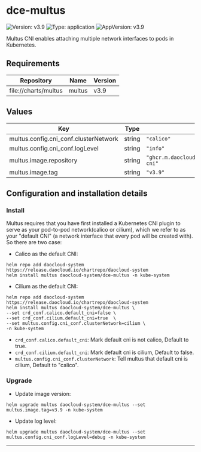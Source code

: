 # dce-multus

![Version: v3.9](https://img.shields.io/badge/Version-v3.9-informational?style=flat-square) ![Type: application](https://img.shields.io/badge/Type-application-informational?style=flat-square) ![AppVersion: v3.9](https://img.shields.io/badge/AppVersion-v3.9-informational?style=flat-square)

Multus CNI enables attaching multiple network interfaces to pods in Kubernetes.

## Requirements

| Repository | Name | Version |
|------------|------|---------|
| file://charts/multus | multus | v3.9 |

## Values

| Key | Type | Default | Description |
|-----|------|---------|-------------|
| multus.config.cni_conf.clusterNetwork | string | `"calico"` |  |
| multus.config.cni_conf.logLevel | string | `"info"` |  |
| multus.image.repository | string | `"ghcr.m.daocloud.io/k8snetworkplumbingwg/multus-cni"` |  |
| multus.image.tag | string | `"v3.9"` |  |

## Configuration and installation details

### Install

Multus requires that you have first installed a Kubernetes CNI plugin to serve as your pod-to-pod network(calico or cilium), which we 
refer to as your "default CNI" (a network interface that every pod will be created with). So there are two case:

- Calico as the default CNI:

```shell
helm repo add daocloud-system https://release.daocloud.io/chartrepo/daocloud-system
helm install multus daocloud-system/dce-multus -n kube-system
```

- Cilium as the default CNI:

```shell
helm repo add daocloud-system https://release.daocloud.io/chartrepo/daocloud-system
helm install multus daocloud-system/dce-multus \
--set crd_conf.calico.default_cni=false \
--set crd_conf.cilium.default_cni=true  \
--set multus.config.cni_conf.clusterNetwork=cilium \
-n kube-system
```

- `crd_conf.calico.default_cni`: Mark default cni is not calico, Default to true. 
- `crd_conf.cilium.default_cni`: Mark default cni is cilium, Default to false. 
- `multus.config.cni_conf.clusterNetwork`: Tell multus that default cni is cilium, Default to "calico".

### Upgrade

- Update image version:

```shell
helm upgrade multus daocloud-system/dce-multus --set multus.image.tag=v3.9 -n kube-system
```

- Update log level:

```shell
helm upgrade multus daocloud-system/dce-multus --set multus.config.cni_conf.logLevel=debug -n kube-system
```

----------------------------------------------
